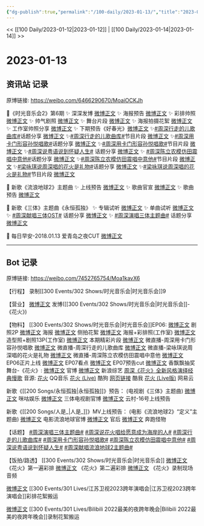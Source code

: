 ```yaml
---
{"dg-publish":true,"permalink":"/100-daily/2023-01-13/","title":"2023-01-13"}
---
```



<< [[100 Daily/2023-01-12\|2023-01-12]] | [[100 Daily/2023-01-14\|2023-01-14]] >>

# 2023-01-13

## 资讯站 记录

原博链接: https://weibo.com/6466290670/MoaiOCKJh

💫《时光音乐会2》第6期
✨ 深深发博 [微博正文](https://m.weibo.cn/6466290670/4857543611122435)
✨ 海报预告 [微博正文](https://m.weibo.cn/6466290670/4857501432939733)
✨ 彩排帅照 [微博正文](https://m.weibo.cn/6466290670/4857530159467252)
✨ 帅气剧照 [微博正文](https://m.weibo.cn/6466290670/4857453948178889)
✨ 舞台片段 [微博正文](https://m.weibo.cn/6466290670/4857535255546101)
✨ 海报拍摄花絮 [微博正文](https://m.weibo.cn/6466290670/4857515646649422)
✨ 工作室帅照分享 [微博正文](https://m.weibo.cn/6466290670/4857560391491651)
✨ 下期预告《好春光》[微博正文](https://m.weibo.cn/6466290670/4857553261953694)
✨[#周深行走的儿歌曲库#](https://s.weibo.com/weibo?q=%23%E5%91%A8%E6%B7%B1%E8%A1%8C%E8%B5%B0%E7%9A%84%E5%84%BF%E6%AD%8C%E6%9B%B2%E5%BA%93%23)话题分享 [微博正文](https://m.weibo.cn/6466290670/4857578133133167)
✨[#周深行走的儿歌曲库#](https://s.weibo.com/weibo?q=%23%E5%91%A8%E6%B7%B1%E8%A1%8C%E8%B5%B0%E7%9A%84%E5%84%BF%E6%AD%8C%E6%9B%B2%E5%BA%93%23)节目片段 [微博正文](https://m.weibo.cn/6466290670/4857542867425663)
✨[#周深用卡门形容孙悦唱歌#](https://s.weibo.com/weibo?q=%23%E5%91%A8%E6%B7%B1%E7%94%A8%E5%8D%A1%E9%97%A8%E5%BD%A2%E5%AE%B9%E5%AD%99%E6%82%A6%E5%94%B1%E6%AD%8C%23)话题分享
[微博正文](https://m.weibo.cn/6466290670/4857541399417900)
✨[#周深用卡门形容孙悦唱歌#](https://s.weibo.com/weibo?q=%23%E5%91%A8%E6%B7%B1%E7%94%A8%E5%8D%A1%E9%97%A8%E5%BD%A2%E5%AE%B9%E5%AD%99%E6%82%A6%E5%94%B1%E6%AD%8C%23)节目片段
[微博正文](https://m.weibo.cn/6466290670/4857542700177955)
✨[#周深说粤语说到怀疑人生#](https://s.weibo.com/weibo?q=%23%E5%91%A8%E6%B7%B1%E8%AF%B4%E7%B2%A4%E8%AF%AD%E8%AF%B4%E5%88%B0%E6%80%80%E7%96%91%E4%BA%BA%E7%94%9F%23) 话题分享
[微博正文](https://m.weibo.cn/6466290670/4857534400431284)
✨ [#周深陈立农模仿田震唱中意他#](https://s.weibo.com/weibo?q=%23%E5%91%A8%E6%B7%B1%E9%99%88%E7%AB%8B%E5%86%9C%E6%A8%A1%E4%BB%BF%E7%94%B0%E9%9C%87%E5%94%B1%E4%B8%AD%E6%84%8F%E4%BB%96%23)话题分享
[微博正文](https://m.weibo.cn/6466290670/4857539948446826)
✨[#周深陈立农模仿田震唱中意他#](https://s.weibo.com/weibo?q=%23%E5%91%A8%E6%B7%B1%E9%99%88%E7%AB%8B%E5%86%9C%E6%A8%A1%E4%BB%BF%E7%94%B0%E9%9C%87%E5%94%B1%E4%B8%AD%E6%84%8F%E4%BB%96%23)节目片段
[微博正文](https://m.weibo.cn/6466290670/4857542050060247)
✨[#梁咏琪说周深唱的花火是礼物#](https://s.weibo.com/weibo?q=%23%E6%A2%81%E5%92%8F%E7%90%AA%E8%AF%B4%E5%91%A8%E6%B7%B1%E5%94%B1%E7%9A%84%E8%8A%B1%E7%81%AB%E6%98%AF%E7%A4%BC%E7%89%A9%23)话题分享
[微博正文](https://m.weibo.cn/6466290670/4857540317284126)
✨[#梁咏琪说周深唱的花火是礼物#](https://s.weibo.com/weibo?q=%23%E6%A2%81%E5%92%8F%E7%90%AA%E8%AF%B4%E5%91%A8%E6%B7%B1%E5%94%B1%E7%9A%84%E8%8A%B1%E7%81%AB%E6%98%AF%E7%A4%BC%E7%89%A9%23)节目片段
[微博正文](https://m.weibo.cn/6466290670/4857542310891950)

💫 新歌《流浪地球2》主题曲
✨ 上线预告 [微博正文](https://m.weibo.cn/6466290670/4857567798367784)
✨ 歌曲官宣 [微博正文](https://m.weibo.cn/6466290670/4857568318727044)
✨ 歌曲预告 [微博正文](https://m.weibo.cn/6466290670/4857601302992026)

💫 新歌《三体》主题曲《永恒孤独》
✨ 专辑试听 [微博正文](https://m.weibo.cn/6466290670/4857421610090742)
✨ 单曲试听 [微博正文](https://m.weibo.cn/6466290670/4857425456273538)
✨ [#周深献唱三体OST#](https://s.weibo.com/weibo?q=%23%E5%91%A8%E6%B7%B1%E7%8C%AE%E5%94%B1%E4%B8%89%E4%BD%93OST%23) 话题分享 [微博正文](https://m.weibo.cn/6466290670/4857457665116937)
✨ [#周深演唱三体主题曲#](https://s.weibo.com/weibo?q=%23%E5%91%A8%E6%B7%B1%E6%BC%94%E5%94%B1%E4%B8%89%E4%BD%93%E4%B8%BB%E9%A2%98%E6%9B%B2%23) 话题分享 [微博正文](https://m.weibo.cn/6466290670/4857459175588142)

💫 每日早安-2018.01.13 爱青岛之夜CUT
[微博正文](https://m.weibo.cn/6466290670/4857359073544986)

---
## Bot 记录

原博链接: https://weibo.com/7452765754/Moa1kavX6

【行程】
录制[[300 Events/302 Shows/时光音乐会\|时光音乐会]]9

【营业】
[微博正文](https://m.weibo.cn/1736988591/4857542364367633) 发博([[300 Events/302 Shows/时光音乐会\|时光音乐会]]-《花火》)

【物料】
[[300 Events/302 Shows/时光音乐会\|时光音乐会]]EP06:
[微博正文](https://m.weibo.cn/7703778879/4857452979817580) 剧照2P
[微博正文](https://m.weibo.cn/7703778879/4857498949911364) 海报
[微博正文](https://m.weibo.cn/5337758780/4857513796706273) 侧拍花絮
[微博正文](https://m.weibo.cn/7478855230/4857526217347177) 海报+彩排照(工作室)
[微博正文](https://m.weibo.cn/7478855230/4857556789105800) 造型照+剧照13P(工作室)
[微博正文](https://m.weibo.cn/7703778879/4857419031383368) 本期精彩片段
[微博正文](https://m.weibo.cn/7703778879/4857537796769299) 微直播-周深用卡门形容孙悦唱歌
[微博正文](https://m.weibo.cn/7703778879/4857537537770897) 微直播-周深行走的儿歌曲库
[微博正文](https://m.weibo.cn/7703778879/4857537033933165) 微直播-梁咏琪说周深唱的花火是礼物
[微博正文](https://m.weibo.cn/7703778879/4857536529829161) 微直播-周深陈立农模仿田震唱中意他
[微博正文](https://m.weibo.cn/7703778879/4857548340987006) EP06正片上线
[微博正文](https://m.weibo.cn/7703778879/4857560286630909) EP07看点
[微博正文](https://m.weibo.cn/6466290670/4857553261953694) EP07预告cut
[微博正文](https://m.weibo.cn/2373608053/4857479403408956) 香飘飘抽奖
舞台-《花火》:
[微博正文](https://m.weibo.cn/7703778879/4857533267186411) 官博
[微博正文](https://m.weibo.cn/1878335471/4857536199788185) 新浪综艺
[周深《花火》全新风格演绎经典慢歌](https://weibo.cn/sinaurl?u=https%3A%2F%2Fm.mgtv.com%2Fb%2F501604%2F18110672.html%3Fcxid%3Dwbxtzs)
音源:
[花火](https://weibo.cn/sinaurl?u=https%3A%2F%2Fc.y.qq.com%2Fbase%2Ffcgi-bin%2Fu%3F__%3DqlrzK3U3cYTj) QQ音乐
[花火 (Live)](https://weibo.cn/sinaurl?u=https%3A%2F%2Ft3.kugou.com%2Fsong.html%3Fid%3DaSmYF0fB7V2) 酷狗
[网页链接](https://weibo.cn/sinaurl?u=https%3A%2F%2Fm.kuwo.cn%2Fyinyue%2F258378612%3Ff%3Dip%26t%3Dsinawb%26h5limitfree%3D1%26loginuid%3DLMHIaOKNR%2Bw%3D) 酷我
[花火 (Live版)](https://weibo.cn/sinaurl?u=http%3A%2F%2Fmusic.163.com%2Fshare%2Fsina%2Fdirect%2F18%2F2014305541%3Fapp_version%3D8.9.10%26userid%3D3371055516%26haspic%3D0%26dlt%3D0846) 网易云

新歌《[[200 Songs/永恒孤独\|永恒孤独]]》预告：
(电视剧《三体》主题曲)
[微博正文](https://m.weibo.cn/7441318559/4857423477086108) 咪咕娱乐
[微博正文](https://m.weibo.cn/7470196136/4857419022731206) 三体电视剧官博
[微博正文](https://m.weibo.cn/6509152617/4857583292125612) 云村-16号上线预告

新歌《[[200 Songs/人是_\|人是_]]》MV上线预告：
(电影《流浪地球2》“定义”主题曲)
[微博正文](https://m.weibo.cn/6436669966/4857565025933297) 电影流浪地球官博
[微博正文](https://m.weibo.cn/5248300719/4857566885060603) 官后
[微博正文](https://m.weibo.cn/5991816334/4857565739227308) 奔跑怪物

【话题】
[#周深演唱三体主题曲#](https://s.weibo.com/weibo?q=%23%E5%91%A8%E6%B7%B1%E6%BC%94%E5%94%B1%E4%B8%89%E4%BD%93%E4%B8%BB%E9%A2%98%E6%9B%B2%23)
[#周深说花火唱给愿意成为海岸的人#](https://s.weibo.com/weibo?q=%23%E5%91%A8%E6%B7%B1%E8%AF%B4%E8%8A%B1%E7%81%AB%E5%94%B1%E7%BB%99%E6%84%BF%E6%84%8F%E6%88%90%E4%B8%BA%E6%B5%B7%E5%B2%B8%E7%9A%84%E4%BA%BA%23)
[#周深行走的儿歌曲库#](https://s.weibo.com/weibo?q=%23%E5%91%A8%E6%B7%B1%E8%A1%8C%E8%B5%B0%E7%9A%84%E5%84%BF%E6%AD%8C%E6%9B%B2%E5%BA%93%23)
[#周深用卡门形容孙悦唱歌#](https://s.weibo.com/weibo?q=%23%E5%91%A8%E6%B7%B1%E7%94%A8%E5%8D%A1%E9%97%A8%E5%BD%A2%E5%AE%B9%E5%AD%99%E6%82%A6%E5%94%B1%E6%AD%8C%23)
[#周深陈立农模仿田震唱中意他#](https://s.weibo.com/weibo?q=%23%E5%91%A8%E6%B7%B1%E9%99%88%E7%AB%8B%E5%86%9C%E6%A8%A1%E4%BB%BF%E7%94%B0%E9%9C%87%E5%94%B1%E4%B8%AD%E6%84%8F%E4%BB%96%23)
[#周深说粤语说到怀疑人生#](https://s.weibo.com/weibo?q=%23%E5%91%A8%E6%B7%B1%E8%AF%B4%E7%B2%A4%E8%AF%AD%E8%AF%B4%E5%88%B0%E6%80%80%E7%96%91%E4%BA%BA%E7%94%9F%23)
[#周深献唱流浪地球2主题曲#](https://s.weibo.com/weibo?q=%23%E5%91%A8%E6%B7%B1%E7%8C%AE%E5%94%B1%E6%B5%81%E6%B5%AA%E5%9C%B0%E7%90%832%E4%B8%BB%E9%A2%98%E6%9B%B2%23)

【饭拍/路透】
[[300 Events/302 Shows/时光音乐会\|时光音乐会]]
[微博正文](https://m.weibo.cn/6322621063/4857558744171110) 《花火》第一遍彩排
[微博正文](https://m.weibo.cn/6322621063/4857561268885549) 《花火》第二遍彩排
[微博正文](https://m.weibo.cn/6322621063/4857563134563392) 《花火》录制现场音频

[微博正文](https://m.weibo.cn/6433509682/4857540459889866) [[300 Events/301 Lives/江苏卫视2023跨年演唱会\|江苏卫视2023跨年演唱会]]彩排花絮搬运

[微博正文](https://m.weibo.cn/7480994571/4857463080485399) [[300 Events/301 Lives/Bilibili 2022最美的夜跨年晚会\|Bilibili 2022最美的夜跨年晚会]]录制花絮搬运
